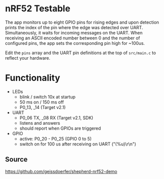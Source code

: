 # nRF52 Testable

The app monitors up to eight GPIO pins for rising edges and upon detection prints the index of the pin where the edge was detected over UART. Simultaneously, it waits for incoming messages on the UART. When receiving an ASCII encoded number between 0 and the number of configured pins, the app sets the corresponding pin high for ~100us.

Edit the `pins` array and the UART pin definitions at the top of `src/main.c` to reflect your hardware.

# Functionality

- LEDs
    - blink / switch 10x at startup
    - 50 ms on / 150 ms off
    - P0_13, _14 (Target v2.1)
- UART
    - P0_06 TX, _08 RX (Target v2.1, SDK)
    - listens and answers
    - should report when GPIOs are triggered
- GPIO
    - active: P0_20 - P0_25 (GPIO 0 to 5)
    - switch on for 100 us after receiving on UART ("(%u)\r\n")

## Source

https://github.com/geissdoerfer/shepherd-nrf52-demo

